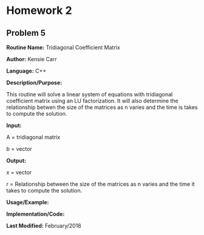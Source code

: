 # Homework 2
## Problem 5
**Routine Name:**           Tridiagonal Coefficient Matrix

**Author:** Kensie Carr

**Language:** C++

**Description/Purpose:** 

This routine will solve a linear system of equations with tridiagonal coefficient matrix using an LU factorization. It will also determine the relationship betwen the size of the matrices as n varies and the time is takes to compute the solution.


**Input:**

A = tridiagonal matrix

b = vector

**Output:** 

x = vector

r = Relationship between the size of the matrices as n varies and the time it takes to compute the solution.

**Usage/Example:**


**Implementation/Code:** 

**Last Modified:** February/2018